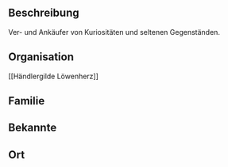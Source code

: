 ## Beschreibung
Ver- und Ankäufer von Kuriositäten und seltenen Gegenständen.

## Organisation
[[Händlergilde Löwenherz]]

## Familie


## Bekannte


## Ort
